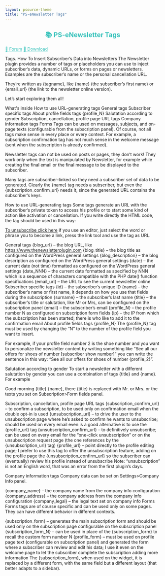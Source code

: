 ```yaml
---
layout: psource-theme
title: "PS-eNewsletter Tags"
---
```


<h2 align="center" style="color:#38c2bb;">📚 PS-eNewsletter Tags</h2>

<div class="menu">
  <a href="https://github.com/cp-psource/e-newsletter/discussions" style="color:#38c2bb;">💬 Forum</a>
  <a href="https://github.com/cp-psource/e-newsletter/releases" style="color:#38c2bb;">📝 Download</a>
</div>

Tags. How To Insert Subscriber’s Data into Newsletters
The Newsletter plugin provides a number of tags or placeholders you can use to inject subscriber’s data, dynamic URLs, or forms on pages or newsletters. Examples are the subscriber’s name or the personal cancellation URL.

They’re written as {tagname}, like {name} (the subscriber’s first name) or {email_url} (the link to the newsletter online version).

Let’s start exploring them all!

What's inside
How to use URL-generating tags
General tags
Subscriber specific tags
About profile fields tags {profile_N}
Salutation according to gender
Subscription, cancellation, profile page URL tags
Company information tags
Forms
Tags can be used on messages, subjects, and on-page texts (configurable from the subscription panel). Of course, not all tags make sense in every place or every context. For example, a subscription confirmation tag has not much sense in the welcome message (sent when the subscription is already confirmed).

Newsletter tags can not be used on posts or pages, they don’t work! They work only when the text is manipulated by Newsletter, for example while creating the final email or the final message to be displayed to the subscriber.

Many tags are subscriber-linked so they need a subscriber set of data to be generated. Clearly the {name} tag needs a subscriber, but even the {subscription_confirm_url} needs it, since the generated URL contains the subscriber’s keys.

How to use URL-generating tags
Some tags generate an URL with the subscriber’s private token to access his profile or to start some kind of action like activation or cancellation. If you write directly the HTML code, the tag should be used in this way:

<a href="{unsubscription_url}">To unsubscribe click here</a>
if you use an editor, just select the word or phrase you to become a link, press the link tool and use the tag as URL.


General tags
{blog_url} – the blog URL, like https://www.thenewsletterplugin.com
{blog_title} – the blog title as configured on the WordPress general settings
{blog_description} – the blog description as configured on the WordPress general settings
{date} – the current date (not time) formatted as configured on the WordPress general settings
{date_NNN} – the current date formatted as specified by NNN which is a sequence of characters compatible with the PHP date() function specifications
{email_url} – the URL to see the current newsletter online
Subscriber specific tags
{id} – the subscriber’s unique ID
{name} – the subscriber’s name or first name, it depends on how you use that fields during the subscription
{surname}  – the subscriber’s last name
{title} – the subscriber’s title or salutation, like Mr or Mrs, can be configured on the subscription panel
{email} – the subscriber’s email
{profile_N} – the profile number N as configured on subscription form fields
{ip} – the IP from which the subscription has been started; there is who like to add it to the confirmation email
About profile fields tags {profile_N}
The {profile_N} tag must be used by changing the “N” to the number of the profile field you want to insert.

For example, if your profile field number 2 is the shoe number and you want to personalize the newsletter content by writing something like “See all our offers for shoes of number [subscriber show number]” you can write the sentence in this way: “See all our offers for shoes of number {profile_2}”.

Salutation according to gender
To start a newsletter with a different salutation by gender you can use a combination of tags {title} and {name}. For example

Good morning {title} {name},
there {title} is replaced with Mr. or Mrs. or the texts you set on Subscription>Form fields panel.

Subscription, cancellation, profile page URL tags
{subscription_confirm_url} – to confirm a subscription, to be used only on confirmation email when the double opt-in is used
{unsubscription_url} – to drive the user to the unsubscription page where he’s asked to confirm he wants to unsubscribe; should be used on every email even is a good alternative is to use the {profile_url} tag
{unsubscription_confirm_url} – to definitively unsubscribe; can be used on every email for the “one-click unsubscription” or on the unsubscription request page (the one references by the {unsubscription_url} tag)
{profile_url} – point directly to the profile editing page; I prefer to use this tag to offer the unsubscription feature, adding on the profile page the {unsubscription_confirm_url} so the subscriber can (eventually) review his profile instead of unsubscribe
Note: “unsubscription” is not an English word, that was an error from the first plugin’s days.

Company information tags
Company data can be set on Settings>Company Info panel.

{company_name} – the company name from the company info configuration
{company_address} – the company address from the company info configuration
{company_legal} – the legal text set on company info
Forms
Forms tags are of course specific and can be used only on some pages. They can have different behavior in different contexts.

{subscription_form} – generates the main subscription form and should be used only on the subscription page configurable on the subscription panel
{subscription_form_N} – can be used in place of the {subscription_form} to recall the custom form number N
{profile_form} – must be used on profile page text (configurable on subscription panel) and generated the form where a subscriber can review and edit his data; I use it even on the welcome page to let the subscriber complete the subscription adding more information
The {subscription_form}, when used on the widget, it is replaced by a different form, with the same field but a different layout (that better adapts to a sidebar).